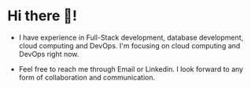 # Hi there 👋!
- I have experience in Full-Stack development, database development, cloud computing and DevOps. I'm focusing on cloud computing and DevOps right now.

- Feel free to reach me through Email or Linkedin. I look forward to any form of collaboration and communication.

<!---
RealAvocado/RealAvocado is a ✨ special ✨ repository because its `README.md` (this file) appears on your GitHub profile.
You can click the Preview link to take a look at your changes.
--->
